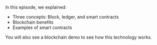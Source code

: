 In this episode, we explained:
-	Three concepts: Block, ledger, and smart contracts
-	Blockchain benefits
-	Examples of smart contracts

You will also see a blockchain demo to see how this technology works.
